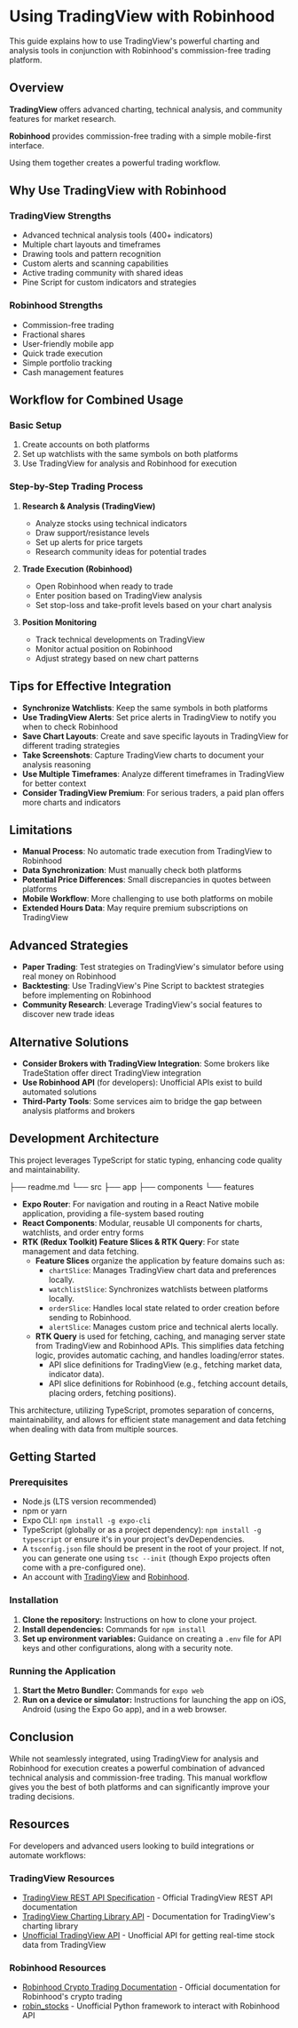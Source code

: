 # Using TradingView with Robinhood

This guide explains how to use TradingView's powerful charting and analysis tools in conjunction with Robinhood's commission-free trading platform.

## Overview

**TradingView** offers advanced charting, technical analysis, and community features for market research.

**Robinhood** provides commission-free trading with a simple mobile-first interface.

Using them together creates a powerful trading workflow.

## Why Use TradingView with Robinhood

### TradingView Strengths
- Advanced technical analysis tools (400+ indicators)
- Multiple chart layouts and timeframes
- Drawing tools and pattern recognition
- Custom alerts and scanning capabilities
- Active trading community with shared ideas
- Pine Script for custom indicators and strategies

### Robinhood Strengths
- Commission-free trading
- Fractional shares
- User-friendly mobile app
- Quick trade execution
- Simple portfolio tracking
- Cash management features

## Workflow for Combined Usage

### Basic Setup
1. Create accounts on both platforms
2. Set up watchlists with the same symbols on both platforms
3. Use TradingView for analysis and Robinhood for execution

### Step-by-Step Trading Process

1. **Research & Analysis (TradingView)**
   - Analyze stocks using technical indicators
   - Draw support/resistance levels
   - Set up alerts for price targets
   - Research community ideas for potential trades

2. **Trade Execution (Robinhood)**
   - Open Robinhood when ready to trade
   - Enter position based on TradingView analysis
   - Set stop-loss and take-profit levels based on your chart analysis

3. **Position Monitoring**
   - Track technical developments on TradingView
   - Monitor actual position on Robinhood
   - Adjust strategy based on new chart patterns

## Tips for Effective Integration

- **Synchronize Watchlists**: Keep the same symbols in both platforms
- **Use TradingView Alerts**: Set price alerts in TradingView to notify you when to check Robinhood
- **Save Chart Layouts**: Create and save specific layouts in TradingView for different trading strategies
- **Take Screenshots**: Capture TradingView charts to document your analysis reasoning
- **Use Multiple Timeframes**: Analyze different timeframes in TradingView for better context
- **Consider TradingView Premium**: For serious traders, a paid plan offers more charts and indicators

## Limitations

- **Manual Process**: No automatic trade execution from TradingView to Robinhood
- **Data Synchronization**: Must manually check both platforms
- **Potential Price Differences**: Small discrepancies in quotes between platforms
- **Mobile Workflow**: More challenging to use both platforms on mobile
- **Extended Hours Data**: May require premium subscriptions on TradingView

## Advanced Strategies

- **Paper Trading**: Test strategies on TradingView's simulator before using real money on Robinhood
- **Backtesting**: Use TradingView's Pine Script to backtest strategies before implementing on Robinhood
- **Community Research**: Leverage TradingView's social features to discover new trade ideas

## Alternative Solutions

- **Consider Brokers with TradingView Integration**: Some brokers like TradeStation offer direct TradingView integration
- **Use Robinhood API** (for developers): Unofficial APIs exist to build automated solutions
- **Third-Party Tools**: Some services aim to bridge the gap between analysis platforms and brokers

## Development Architecture

This project leverages TypeScript for static typing, enhancing code quality and maintainability.

├── readme.md
└── src
    ├── app
    ├── components
    └── features

- **Expo Router**: For navigation and routing in a React Native mobile application, providing a file-system based routing
- **React Components**: Modular, reusable UI components for charts, watchlists, and order entry forms
- **RTK (Redux Toolkit) Feature Slices & RTK Query**: For state management and data fetching.
    - **Feature Slices** organize the application by feature domains such as:
        - `chartSlice`: Manages TradingView chart data and preferences locally.
        - `watchlistSlice`: Synchronizes watchlists between platforms locally.
        - `orderSlice`: Handles local state related to order creation before sending to Robinhood.
        - `alertSlice`: Manages custom price and technical alerts locally.
    - **RTK Query** is used for fetching, caching, and managing server state from TradingView and Robinhood APIs. This simplifies data fetching logic, provides automatic caching, and handles loading/error states.
        - API slice definitions for TradingView (e.g., fetching market data, indicator data).
        - API slice definitions for Robinhood (e.g., fetching account details, placing orders, fetching positions).

This architecture, utilizing TypeScript, promotes separation of concerns, maintainability, and allows for efficient state management and data fetching when dealing with data from multiple sources.

## Getting Started

### Prerequisites

- Node.js (LTS version recommended)
- npm or yarn
- Expo CLI: `npm install -g expo-cli`
- TypeScript (globally or as a project dependency): `npm install -g typescript` or ensure it's in your project's devDependencies.
- A `tsconfig.json` file should be present in the root of your project. If not, you can generate one using `tsc --init` (though Expo projects often come with a pre-configured one).
- An account with [TradingView](https://www.tradingview.com/) and [Robinhood](https://robinhood.com/).

### Installation
1.  **Clone the repository:** Instructions on how to clone your project.
2.  **Install dependencies:** Commands for `npm install` 
3.  **Set up environment variables:** Guidance on creating a `.env` file for API keys and other configurations, along with a security note.

### Running the Application
1.  **Start the Metro Bundler:** Commands for `expo web`
2.  **Run on a device or simulator:** Instructions for launching the app on iOS, Android (using the Expo Go app), and in a web browser.

## Conclusion

While not seamlessly integrated, using TradingView for analysis and Robinhood for execution creates a powerful combination of advanced technical analysis and commission-free trading. This manual workflow gives you the best of both platforms and can significantly improve your trading decisions.

## Resources

For developers and advanced users looking to build integrations or automate workflows:

### TradingView Resources
- [TradingView REST API Specification](https://www.tradingview.com/rest-api-spec/#section/Overview) - Official TradingView REST API documentation
- [TradingView Charting Library API](https://www.tradingview.com/charting-library-docs/latest/api/) - Documentation for TradingView's charting library
- [Unofficial TradingView API](https://github.com/Mathieu2301/TradingView-API) - Unofficial API for getting real-time stock data from TradingView

### Robinhood Resources
- [Robinhood Crypto Trading Documentation](https://docs.robinhood.com/crypto/trading/) - Official documentation for Robinhood's crypto trading
- [robin_stocks](https://github.com/jmfernandes/robin_stocks) - Unofficial Python framework to interact with Robinhood API